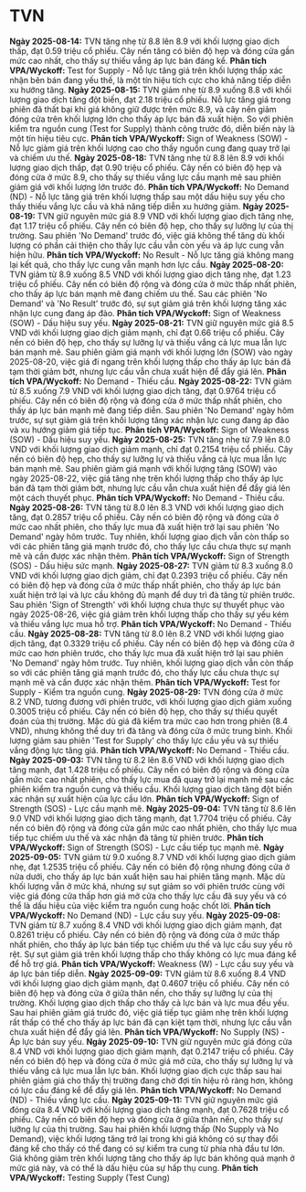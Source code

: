 # TVN

**Ngày 2025-08-14:** TVN tăng nhẹ từ 8.8 lên 8.9 với khối lượng giao dịch thấp, đạt 0.59 triệu cổ phiếu. Cây nến tăng có biên độ hẹp và đóng cửa gần mức cao nhất, cho thấy sự thiếu vắng áp lực bán đáng kể. **Phân tích VPA/Wyckoff:** Test for Supply - Nỗ lực tăng giá trên khối lượng thấp xác nhận bên bán đang yếu thế, là một tín hiệu tích cực cho khả năng tiếp diễn xu hướng tăng.
**Ngày 2025-08-15:** TVN giảm nhẹ từ 8.9 xuống 8.8 với khối lượng giao dịch tăng đột biến, đạt 2.18 triệu cổ phiếu. Nỗ lực tăng giá trong phiên đã thất bại khi giá không giữ được trên mức 8.9, và cây nến giảm đóng cửa trên khối lượng lớn cho thấy áp lực bán đã xuất hiện. So với phiên kiểm tra nguồn cung (Test for Supply) thành công trước đó, diễn biến này là một tín hiệu tiêu cực. **Phân tích VPA/Wyckoff:** Sign of Weakness (SOW) - Nỗ lực giảm giá trên khối lượng cao cho thấy nguồn cung đang quay trở lại và chiếm ưu thế.
**Ngày 2025-08-18:** TVN tăng nhẹ từ 8.8 lên 8.9 với khối lượng giao dịch thấp, đạt 0.90 triệu cổ phiếu. Cây nến có biên độ hẹp và đóng cửa ở mức 8.9, cho thấy sự thiếu vắng lực cầu mạnh mẽ sau phiên giảm giá với khối lượng lớn trước đó. **Phân tích VPA/Wyckoff:** No Demand (ND) - Nỗ lực tăng giá trên khối lượng thấp sau một dấu hiệu suy yếu cho thấy thiếu vắng lực cầu và khả năng tiếp diễn xu hướng giảm.
**Ngày 2025-08-19:** TVN giữ nguyên mức giá 8.9 VND với khối lượng giao dịch tăng nhẹ, đạt 1.17 triệu cổ phiếu. Cây nến có biên độ hẹp, cho thấy sự lưỡng lự của thị trường. Sau phiên 'No Demand' trước đó, việc giá không thể tăng dù khối lượng có phần cải thiện cho thấy lực cầu vẫn còn yếu và áp lực cung vẫn hiện hữu. **Phân tích VPA/Wyckoff:** No Result - Nỗ lực tăng giá không mang lại kết quả, cho thấy lực cung vẫn mạnh hơn lực cầu.
**Ngày 2025-08-20:** TVN giảm từ 8.9 xuống 8.5 VND với khối lượng giao dịch tăng nhẹ, đạt 1.23 triệu cổ phiếu. Cây nến có biên độ rộng và đóng cửa ở mức thấp nhất phiên, cho thấy áp lực bán mạnh mẽ đang chiếm ưu thế. Sau các phiên 'No Demand' và 'No Result' trước đó, sự sụt giảm giá trên khối lượng tăng xác nhận lực cung đang áp đảo. **Phân tích VPA/Wyckoff:** Sign of Weakness (SOW) - Dấu hiệu suy yếu.
**Ngày 2025-08-21:** TVN giữ nguyên mức giá 8.5 VND với khối lượng giao dịch giảm mạnh, chỉ đạt 0.66 triệu cổ phiếu. Cây nến có biên độ hẹp, cho thấy sự lưỡng lự và thiếu vắng cả lực mua lẫn lực bán mạnh mẽ. Sau phiên giảm giá mạnh với khối lượng lớn (SOW) vào ngày 2025-08-20, việc giá đi ngang trên khối lượng thấp cho thấy áp lực bán đã tạm thời giảm bớt, nhưng lực cầu vẫn chưa xuất hiện để đẩy giá lên. **Phân tích VPA/Wyckoff:** No Demand - Thiếu cầu.
**Ngày 2025-08-22:** TVN giảm từ 8.5 xuống 7.9 VND với khối lượng giao dịch tăng, đạt 0.9764 triệu cổ phiếu. Cây nến có biên độ rộng và đóng cửa ở mức thấp nhất phiên, cho thấy áp lực bán mạnh mẽ đang tiếp diễn. Sau phiên 'No Demand' ngày hôm trước, sự sụt giảm giá trên khối lượng tăng xác nhận lực cung đang áp đảo và xu hướng giảm giá tiếp tục. **Phân tích VPA/Wyckoff:** Sign of Weakness (SOW) - Dấu hiệu suy yếu.
**Ngày 2025-08-25:** TVN tăng nhẹ từ 7.9 lên 8.0 VND với khối lượng giao dịch giảm mạnh, chỉ đạt 0.2154 triệu cổ phiếu. Cây nến có biên độ hẹp, cho thấy sự lưỡng lự và thiếu vắng cả lực mua lẫn lực bán mạnh mẽ. Sau phiên giảm giá mạnh với khối lượng tăng (SOW) vào ngày 2025-08-22, việc giá tăng nhẹ trên khối lượng thấp cho thấy áp lực bán đã tạm thời giảm bớt, nhưng lực cầu vẫn chưa xuất hiện để đẩy giá lên một cách thuyết phục. **Phân tích VPA/Wyckoff:** No Demand - Thiếu cầu.
**Ngày 2025-08-26:** TVN tăng từ 8.0 lên 8.3 VND với khối lượng giao dịch tăng, đạt 0.2857 triệu cổ phiếu. Cây nến có biên độ rộng và đóng cửa ở mức cao nhất phiên, cho thấy lực mua đã xuất hiện trở lại sau phiên 'No Demand' ngày hôm trước. Tuy nhiên, khối lượng giao dịch vẫn còn thấp so với các phiên tăng giá mạnh trước đó, cho thấy lực cầu chưa thực sự mạnh mẽ và cần được xác nhận thêm. **Phân tích VPA/Wyckoff:** Sign of Strength (SOS) - Dấu hiệu sức mạnh.
**Ngày 2025-08-27:** TVN giảm từ 8.3 xuống 8.0 VND với khối lượng giao dịch giảm, chỉ đạt 0.2393 triệu cổ phiếu. Cây nến có biên độ hẹp và đóng cửa ở mức thấp nhất phiên, cho thấy áp lực bán xuất hiện trở lại và lực cầu không đủ mạnh để duy trì đà tăng từ phiên trước. Sau phiên 'Sign of Strength' với khối lượng chưa thực sự thuyết phục vào ngày 2025-08-26, việc giá giảm trên khối lượng thấp cho thấy sự yếu kém và thiếu vắng lực mua hỗ trợ. **Phân tích VPA/Wyckoff:** No Demand - Thiếu cầu.
**Ngày 2025-08-28:** TVN tăng từ 8.0 lên 8.2 VND với khối lượng giao dịch tăng, đạt 0.3329 triệu cổ phiếu. Cây nến có biên độ hẹp và đóng cửa ở mức cao hơn phiên trước, cho thấy lực mua đã xuất hiện trở lại sau phiên 'No Demand' ngày hôm trước. Tuy nhiên, khối lượng giao dịch vẫn còn thấp so với các phiên tăng giá mạnh trước đó, cho thấy lực cầu chưa thực sự mạnh mẽ và cần được xác nhận thêm. **Phân tích VPA/Wyckoff:** Test for Supply - Kiểm tra nguồn cung.
**Ngày 2025-08-29:** TVN đóng cửa ở mức 8.2 VND, tương đương với phiên trước, với khối lượng giao dịch giảm xuống 0.3005 triệu cổ phiếu. Cây nến có biên độ hẹp, cho thấy sự thiếu quyết đoán của thị trường. Mặc dù giá đã kiểm tra mức cao hơn trong phiên (8.4 VND), nhưng không thể duy trì đà tăng và đóng cửa ở mức trung bình. Khối lượng giảm sau phiên 'Test for Supply' cho thấy lực cầu yếu và sự thiếu vắng động lực tăng giá. **Phân tích VPA/Wyckoff:** No Demand - Thiếu cầu.
**Ngày 2025-09-03:** TVN tăng từ 8.2 lên 8.6 VND với khối lượng giao dịch tăng mạnh, đạt 1.428 triệu cổ phiếu. Cây nến có biên độ rộng và đóng cửa gần mức cao nhất phiên, cho thấy lực mua đã quay trở lại mạnh mẽ sau các phiên kiểm tra nguồn cung và thiếu cầu. Khối lượng giao dịch tăng đột biến xác nhận sự xuất hiện của lực cầu lớn. **Phân tích VPA/Wyckoff:** Sign of Strength (SOS) - Lực cầu mạnh mẽ.
**Ngày 2025-09-04:** TVN tăng từ 8.6 lên 9.0 VND với khối lượng giao dịch tăng mạnh, đạt 1.7704 triệu cổ phiếu. Cây nến có biên độ rộng và đóng cửa gần mức cao nhất phiên, cho thấy lực mua tiếp tục chiếm ưu thế và xác nhận đà tăng từ phiên trước. **Phân tích VPA/Wyckoff:** Sign of Strength (SOS) - Lực cầu tiếp tục mạnh mẽ.
**Ngày 2025-09-05:** TVN giảm từ 9.0 xuống 8.7 VND với khối lượng giao dịch giảm nhẹ, đạt 1.2535 triệu cổ phiếu. Cây nến có biên độ rộng nhưng đóng cửa ở nửa dưới, cho thấy áp lực bán xuất hiện sau hai phiên tăng mạnh. Mặc dù khối lượng vẫn ở mức khá, nhưng sự sụt giảm so với phiên trước cùng với việc giá đóng cửa thấp hơn giá mở cửa cho thấy lực cầu đã suy yếu và có thể là dấu hiệu của việc kiểm tra nguồn cung hoặc chốt lời. **Phân tích VPA/Wyckoff:** No Demand (ND) - Lực cầu suy yếu.
**Ngày 2025-09-08:** TVN giảm từ 8.7 xuống 8.4 VND với khối lượng giao dịch giảm mạnh, đạt 0.8261 triệu cổ phiếu. Cây nến có biên độ rộng và đóng cửa ở mức thấp nhất phiên, cho thấy áp lực bán tiếp tục chiếm ưu thế và lực cầu suy yếu rõ rệt. Sự sụt giảm giá trên khối lượng thấp cho thấy không có lực mua đáng kể để hỗ trợ giá. **Phân tích VPA/Wyckoff:** Weakness (W) - Lực cầu suy yếu và áp lực bán tiếp diễn.
**Ngày 2025-09-09:** TVN giảm từ 8.6 xuống 8.4 VND với khối lượng giao dịch giảm mạnh, đạt 0.4607 triệu cổ phiếu. Cây nến có biên độ hẹp và đóng cửa ở giữa thân nến, cho thấy sự lưỡng lự của thị trường. Khối lượng giao dịch thấp cho thấy cả lực bán và lực mua đều yếu. Sau hai phiên giảm giá trước đó, việc giá tiếp tục giảm nhẹ trên khối lượng rất thấp có thể cho thấy áp lực bán đã cạn kiệt tạm thời, nhưng lực cầu vẫn chưa xuất hiện để đẩy giá lên. **Phân tích VPA/Wyckoff:** No Supply (NS) - Áp lực bán suy yếu.
**Ngày 2025-09-10:** TVN giữ nguyên mức giá đóng cửa 8.4 VND với khối lượng giao dịch giảm mạnh, đạt 0.2147 triệu cổ phiếu. Cây nến có biên độ hẹp và đóng cửa ở mức giá mở cửa, cho thấy sự lưỡng lự và thiếu vắng cả lực mua lẫn lực bán. Khối lượng giao dịch cực thấp sau hai phiên giảm giá cho thấy thị trường đang chờ đợi tín hiệu rõ ràng hơn, không có lực cầu đáng kể để đẩy giá lên. **Phân tích VPA/Wyckoff:** No Demand (ND) - Thiếu vắng lực cầu.
**Ngày 2025-09-11:** TVN giữ nguyên mức giá đóng cửa 8.4 VND với khối lượng giao dịch tăng mạnh, đạt 0.7628 triệu cổ phiếu. Cây nến có biên độ hẹp và đóng cửa ở giữa thân nến, cho thấy sự lưỡng lự của thị trường. Sau hai phiên khối lượng thấp (No Supply và No Demand), việc khối lượng tăng trở lại trong khi giá không có sự thay đổi đáng kể cho thấy có thể đang có sự kiểm tra cung từ phía nhà đầu tư lớn. Giá không giảm trên khối lượng tăng cho thấy áp lực bán không quá mạnh ở mức giá này, và có thể là dấu hiệu của sự hấp thụ cung. **Phân tích VPA/Wyckoff:** Testing Supply (Test Cung)
